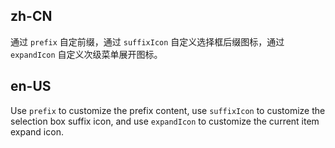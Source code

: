 ## zh-CN

通过 `prefix` 自定前缀，通过 `suffixIcon` 自定义选择框后缀图标，通过 `expandIcon` 自定义次级菜单展开图标。

## en-US

Use `prefix` to customize the prefix content, use `suffixIcon` to customize the selection box suffix icon, and use `expandIcon` to customize the current item expand icon.
